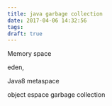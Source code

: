 ```yaml
---
title: java garbage collection
date: 2017-04-06 14:32:56
tags:
draft: true
---
```


Memory space

eden,

Java8 metaspace

object espace garbage collection
